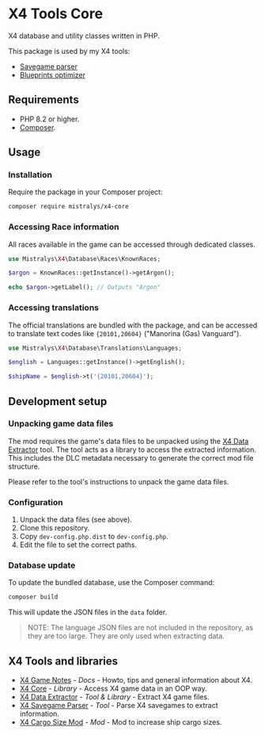 # X4 Tools Core

X4 database and utility classes written in PHP.

This package is used by my X4 tools:

- [Savegame parser](https://github.com/Mistralys/x4-savegame-parser)
- [Blueprints optimizer](https://github.com/Mistralys/x4-blueprint-optimizer)

## Requirements

- PHP 8.2 or higher.
- [Composer](https://getcomposer.org/).

## Usage

### Installation

Require the package in your Composer project:

```bash
composer require mistralys/x4-core
```

### Accessing Race information

All races available in the game can be accessed through dedicated classes.

```php
use Mistralys\X4\Database\Races\KnownRaces;

$argon = KnownRaces::getInstance()->getArgon();

echo $argon->getLabel(); // Outputs "Argon"
```

### Accessing translations

The official translations are bundled with the package, and can be
accessed to translate text codes like `{20101,20604}` ("Manorina (Gas) Vanguard").

```php
use Mistralys\X4\Database\Translations\Languages;

$english = Languages::getInstance()->getEnglish();

$shipName = $english->t('{20101,20604}');
```

## Development setup

### Unpacking game data files

The mod requires the game's data files to be unpacked using the
[X4 Data Extractor][] tool. The tool acts as a library to access the
extracted information. This includes the DLC metadata necessary to
generate the correct mod file structure.

Please refer to the tool's instructions to unpack the game data files.

### Configuration

1. Unpack the data files (see above).
2. Clone this repository.
3. Copy `dev-config.php.dist` to `dev-config.php`.
4. Edit the file to set the correct paths. 

### Database update

To update the bundled database, use the Composer command:

```bash
composer build
```

This will update the JSON files in the `data` folder.

> NOTE: The language JSON files are not included in the repository, as they are too large.
> They are only used when extracting data.

## X4 Tools and libraries

- [X4 Game Notes][] - _Docs_ - Howto, tips and general information about X4.
- [X4 Core][] - _Library_ - Access X4 game data in an OOP way.
- [X4 Data Extractor][] - _Tool & Library_ - Extract X4 game files.
- [X4 Savegame Parser][] - _Tool_ - Parse X4 savegames to extract information.
- [X4 Cargo Size Mod][] - _Mod_ - Mod to increase ship cargo sizes.

[X4 Data Extractor]: https://github.com/Mistralys/x4-data-extractor
[X4 Game Notes]: https://github.com/Mistralys/x4-game-notes
[X4 Core]: https://github.com/Mistralys/x4-core
[X4 Savegame Parser]: https://github.com/Mistralys/x4-savegame-parser
[X4 Cargo Size Mod]: https://github.com/Mistralys/x4-mod-cargo-sizes

